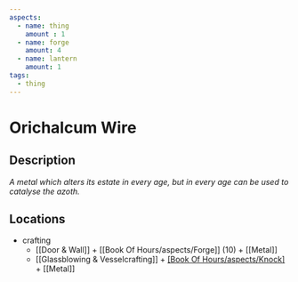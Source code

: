 ```yaml
---
aspects: 
  - name: thing
    amount : 1
  - name: forge
    amount: 4
  - name: lantern 
    amount: 1
tags:
  - thing
---
```


# Orichalcum Wire

## Description
_A metal which alters its estate in every age, but in every age can be used to catalyse the azoth._
## Locations
- crafting
	- [[Door & Wall]] + [[Book Of Hours/aspects/Forge]] (10) + [[Metal]]
	- [[Glassblowing & Vesselcrafting]] + [[Book Of Hours/aspects/Knock]](10) + [[Metal]]